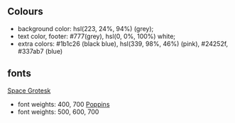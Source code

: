 ## Colours
* background color: hsl(223, 24%, 94%) (grey);
* text color, footer: #777(grey), hsl(0, 0%, 100%) white;
* extra colors: #1b1c26 (black blue), hsl(339, 98%, 46%) (pink), #24252f, #337ab7 (blue)

## fonts
[Space Grotesk](https://fonts.google.com/specimen/Space+Grotesk?query=space+)
* font weights: 400, 700
[Poppins](https://fonts.google.com/specimen/Poppins?query=poppin) 
* font weights: 500, 600, 700